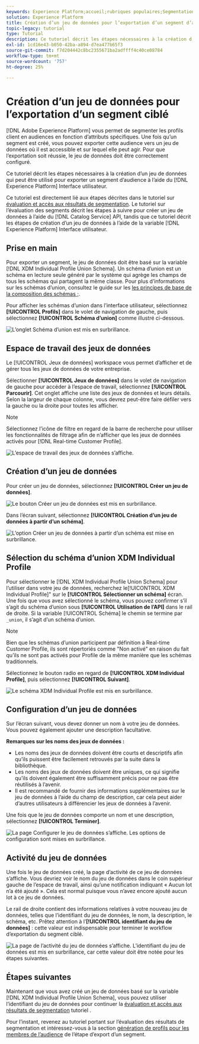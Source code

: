 ```yaml
---
keywords: Experience Platform;accueil;rubriques populaires;Segmentation Service;segmentation;segmentation;créer un jeu de données;exporter un segment d’audience;exporter un segment ;
solution: Experience Platform
title: Création d’un jeu de données pour l’exportation d’un segment d’audience
topic-legacy: tutorial
type: Tutorial
description: Ce tutoriel décrit les étapes nécessaires à la création d’un jeu de données qui peut être utilisé pour exporter un segment ciblé à l’aide de l’interface utilisateur d’Experience Platform.
exl-id: 1cd16e43-b050-42ba-a894-d7ea477b65f3
source-git-commit: f7d204442c8bc2355671ba2adffff4c40ce08784
workflow-type: tm+mt
source-wordcount: '757'
ht-degree: 25%

---
```


# Création d’un jeu de données pour l’exportation d’un segment ciblé

[!DNL Adobe Experience Platform] vous permet de segmenter les profils client en audiences en fonction d’attributs spécifiques. Une fois qu’un segment est créé, vous pouvez exporter cette audience vers un jeu de données où il est accessible et sur lequel elle peut agir. Pour que l’exportation soit réussie, le jeu de données doit être correctement configuré.

Ce tutoriel décrit les étapes nécessaires à la création d’un jeu de données qui peut être utilisé pour exporter un segment d’audience à l’aide du [!DNL Experience Platform] Interface utilisateur.

Ce tutoriel est directement lié aux étapes décrites dans le tutoriel sur [évaluation et accès aux résultats de segmentation](./evaluate-a-segment.md). Le tutoriel sur l’évaluation des segments décrit les étapes à suivre pour créer un jeu de données à l’aide du [!DNL Catalog Service] API, tandis que ce tutoriel décrit les étapes de création d’un jeu de données à l’aide de la variable [!DNL Experience Platform] Interface utilisateur.

## Prise en main

Pour exporter un segment, le jeu de données doit être basé sur la variable [!DNL XDM Individual Profile Union Schema]. Un schéma d’union est un schéma en lecture seule généré par le système qui agrège les champs de tous les schémas qui partagent la même classe. Pour plus d’informations sur les schémas d’union, consultez le guide sur les [les principes de base de la composition des schémas ;](../../xdm/schema/composition.md#union).

Pour afficher les schémas d’union dans l’interface utilisateur, sélectionnez **[!UICONTROL Profils]** dans le volet de navigation de gauche, puis sélectionnez **[!UICONTROL Schéma d’union]** comme illustré ci-dessous.

![L’onglet Schéma d’union est mis en surbrillance.](../images/tutorials/segment-export-dataset/union.png)

## Espace de travail des jeux de données

Le [!UICONTROL Jeux de données] workspace vous permet d’afficher et de gérer tous les jeux de données de votre entreprise.

Sélectionner **[!UICONTROL Jeux de données]** dans le volet de navigation de gauche pour accéder à l’espace de travail, sélectionnez **[!UICONTROL Parcourir]**. Cet onglet affiche une liste des jeux de données et leurs détails. Selon la largeur de chaque colonne, vous devrez peut-être faire défiler vers la gauche ou la droite pour toutes les afficher.

>[!NOTE]
>
>Sélectionnez l’icône de filtre en regard de la barre de recherche pour utiliser les fonctionnalités de filtrage afin de n’afficher que les jeux de données activés pour [!DNL Real-time Customer Profile].

![L’espace de travail des jeux de données s’affiche.](../images/tutorials/segment-export-dataset/browse.png)

## Création d’un jeu de données

Pour créer un jeu de données, sélectionnez **[!UICONTROL Créer un jeu de données]**.

![Le bouton Créer un jeu de données est mis en surbrillance.](../images/tutorials/segment-export-dataset/create-dataset.png)

Dans l’écran suivant, sélectionnez **[!UICONTROL Création d’un jeu de données à partir d’un schéma]**.

![L’option Créer un jeu de données à partir d’un schéma est mise en surbrillance.](../images/tutorials/segment-export-dataset/create-from-schema.png)

## Sélection du schéma d’union XDM Individual Profile

Pour sélectionner le [!DNL XDM Individual Profile Union Schema] pour l’utiliser dans votre jeu de données, recherchez le[!UICONTROL XDM Individual Profile]&quot; sur le **[!UICONTROL Sélectionner un schéma]** écran. Une fois que vous avez sélectionné le schéma, vous pouvez confirmer s’il s’agit du schéma d’union sous **[!UICONTROL Utilisation de l’API]** dans le rail de droite. Si la variable [!UICONTROL Schéma] le chemin se termine par `_union`, il s’agit d’un schéma d’union.

>[!NOTE]
>
>Bien que les schémas d’union participent par définition à Real-time Customer Profile, ils sont répertoriés comme &quot;Non activé&quot; en raison du fait qu’ils ne sont pas activés pour Profile de la même manière que les schémas traditionnels.

Sélectionnez le bouton radio en regard de **[!UICONTROL XDM Individual Profile]**, puis sélectionnez **[!UICONTROL Suivant]**.

![Le schéma XDM Individual Profile est mis en surbrillance.](../images/tutorials/segment-export-dataset/select-schema.png)

## Configuration d’un jeu de données

Sur l’écran suivant, vous devez donner un nom à votre jeu de données. Vous pouvez également ajouter une description facultative.

**Remarques sur les noms des jeux de données :**

* Les noms des jeux de données doivent être courts et descriptifs afin qu’ils puissent être facilement retrouvés par la suite dans la bibliothèque.
* Les noms des jeux de données doivent être uniques, ce qui signifie qu’ils doivent également être suffisamment précis pour ne pas être réutilisés à l’avenir.
* Il est recommandé de fournir des informations supplémentaires sur le jeu de données à l’aide du champ de description, car cela peut aider d’autres utilisateurs à différencier les jeux de données à l’avenir.

Une fois que le jeu de données comporte un nom et une description, sélectionnez **[!UICONTROL Terminer]**.

![La page Configurer le jeu de données s’affiche. Les options de configuration sont mises en surbrillance.](../images/tutorials/segment-export-dataset/configure-dataset.png)

## Activité du jeu de données

Une fois le jeu de données créé, la page d’activité de ce jeu de données s’affiche. Vous devriez voir le nom du jeu de données dans le coin supérieur gauche de l’espace de travail, ainsi qu’une notification indiquant « Aucun lot n’a été ajouté ». Cela est normal puisque vous n’avez encore ajouté aucun lot à ce jeu de données.

Le rail de droite contient des informations relatives à votre nouveau jeu de données, telles que l’identifiant du jeu de données, le nom, la description, le schéma, etc. Prêtez attention à l’**[!UICONTROL identifiant du jeu de données]** : cette valeur est indispensable pour terminer le workflow d’exportation du segment ciblé.

![La page de l’activité du jeu de données s’affiche. L’identifiant du jeu de données est mis en surbrillance, car cette valeur doit être notée pour les étapes suivantes.](../images/tutorials/segment-export-dataset/activity.png)

## Étapes suivantes

Maintenant que vous avez créé un jeu de données basé sur la variable [!DNL XDM Individual Profile Union Schema], vous pouvez utiliser l’identifiant du jeu de données pour continuer la [évaluation et accès aux résultats de segmentation](./evaluate-a-segment.md) tutoriel .

Pour l’instant, revenez au tutoriel portant sur l’évaluation des résultats de segmentation et intéressez-vous à la section [génération de profils pour les membres de l’audience](./evaluate-a-segment.md#generate-profiles) de l’étape d’export d’un segment.
